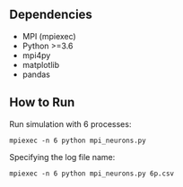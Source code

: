 ## Dependencies
- MPI (mpiexec)
- Python >=3.6
- mpi4py
- matplotlib
- pandas

## How to Run

Run simulation with 6 processes:
```
mpiexec -n 6 python mpi_neurons.py
```

Specifying the log file name:
```
mpiexec -n 6 python mpi_neurons.py 6p.csv
```